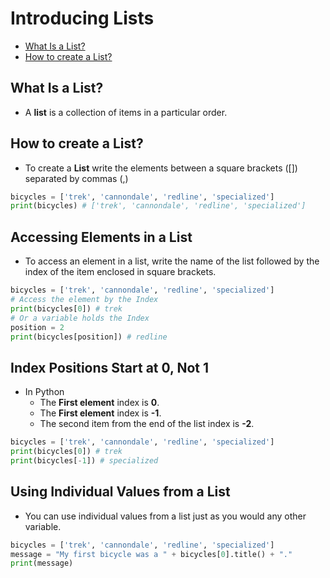 # Introducing Lists

- [What Is a List?](#what-is-a-list?)
- [How to create a List?](#how-to-create-a-list?)

## What Is a List?

- A **list** is a collection of items in a particular order.

## How to create a List?

- To create a **List** write the elements between a square brackets ([]) separated by commas (,)

```py
bicycles = ['trek', 'cannondale', 'redline', 'specialized']
print(bicycles) # ['trek', 'cannondale', 'redline', 'specialized']
```

## Accessing Elements in a List

- To access an element in a list, write the name of the list followed by the index of the item enclosed in square brackets.

```py
bicycles = ['trek', 'cannondale', 'redline', 'specialized']
# Access the element by the Index
print(bicycles[0]) # trek
# Or a variable holds the Index
position = 2
print(bicycles[position]) # redline
```

## Index Positions Start at 0, Not 1

- In Python
  - The **First element** index is **0**.
  - The **First element** index is **-1**.
  - The second item from the end of the list index is **-2**.

```py
bicycles = ['trek', 'cannondale', 'redline', 'specialized']
print(bicycles[0]) # trek
print(bicycles[-1]) # specialized

```

## Using Individual Values from a List

- You can use individual values from a list just as you would any other variable.

```py
bicycles = ['trek', 'cannondale', 'redline', 'specialized']
message = "My first bicycle was a " + bicycles[0].title() + "."
print(message)
```
